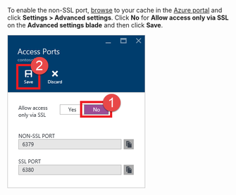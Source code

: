 To enable the non-SSL port, [browse](../articles/redis-cache/cache-configure.md#configure-redis-cache-settings) to your cache in the [Azure portal](https://portal.azure.com) and click **Settings > Advanced settings**. Click **No** for **Allow access only via SSL** on the **Advanced settings blade** and then click **Save**.

![Redis cache settings](media/redis-cache-non-ssl-port/redis-cache-non-ssl-port.png)



<!--HONumber=Sep16_HO4-->


